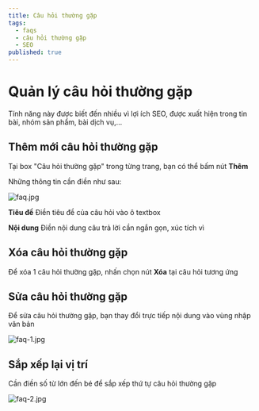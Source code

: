 ```yaml
---
title: Câu hỏi thường gặp
tags:
  - faqs
  - câu hỏi thường gặp
  - SEO
published: true
---
```

# Quản lý câu hỏi thường gặp
Tính năng này được biết đến nhiều vì lợi ích SEO, được xuất hiện trong tin bài, nhóm sản phẩm, bài dịch vụ,...

## Thêm mới câu hỏi thường gặp
Tại box "Câu hỏi thường gặp" trong từng trang, bạn có thể bấm nút **Thêm**

Những thông tin cần điền như sau:

![faq.jpg](img/faq.jpg)

**Tiêu đề**
Điền tiêu đề của câu hỏi vào ô textbox

**Nội dung**
Điền nội dung câu trả lời cần ngắn gọn, xúc tích vì 

## Xóa câu hỏi thường gặp
Để xóa 1 câu hỏi thường gặp, nhấn chọn nút **Xóa** tại câu hỏi tương ứng

## Sửa câu hỏi thường gặp
Để sửa câu hỏi thường gặp, bạn thay đổi trực tiếp nội dung vào vùng nhập văn bản

![faq-1.jpg](img/faq-1.jpg)

## Sắp xếp lại vị trí
Cần điền số từ lớn đến bé để sắp xếp thứ tự câu hỏi thường gặp

![faq-2.jpg](img/faq-2.jpg)
